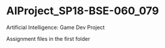 # AIProject_SP18-BSE-060_079
Artificial Intelligence: Game Dev Project

Assignment files in the first folder

